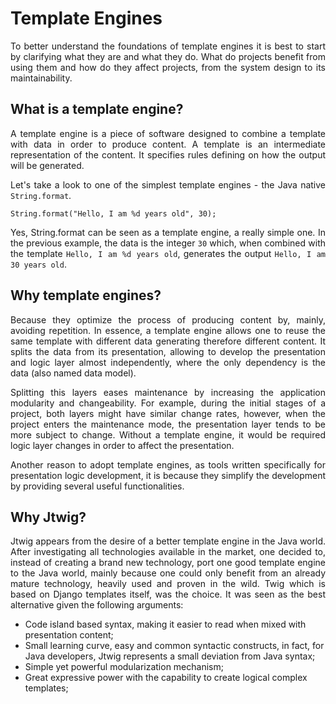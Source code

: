 # Template Engines

<p style="text-align: justify;">
To better understand the foundations of template engines it is best to start by clarifying what they are and what they do. What do projects benefit from using them and how do they affect projects, from the system design to its maintainability.
</p>

## What is a template engine?

<p style="text-align: justify;">
A template engine is a piece of software designed to combine a template with data in order to produce content. A template is an intermediate representation of the content. It specifies rules defining on how the output will be generated.
</p>

<p style="text-align: justify;">
Let's take a look to one of the simplest template engines - the Java native <code>String.format</code>.
</p>


    String.format("Hello, I am %d years old", 30);

<p style="text-align: justify;">
Yes, String.format can be seen as a template engine, a really simple one. In the previous example, the data is the integer <code>30</code> which, when combined with the template <code>Hello, I am %d years old</code>, generates the output <code>Hello, I am 30 years old</code>.
</p>

## Why template engines? 

<p style="text-align: justify;">
Because they optimize the process of producing content by, mainly, avoiding repetition. In essence, a template engine allows one to reuse the same template with different data generating therefore different content. It splits the data from its presentation, allowing to develop the presentation and logic layer almost independently, where the only dependency is the data (also named data model). 
</p>

<p style="text-align: justify;">
Splitting this layers eases maintenance by increasing the application modularity and changeability. For example, during the initial stages of a project, both layers might have similar change rates, however, when the project enters the maintenance mode, the presentation layer tends to be more subject to change. Without a template engine, it would be required logic layer changes in order to affect the presentation.
</p>

<p style="text-align: justify;">
Another reason to adopt template engines, as tools written specifically for presentation logic development, it is because they simplify the development by providing several useful functionalities.
</p>


## Why Jtwig?

<p style="text-align: justify;">
Jtwig appears from the desire of a better template engine in the Java world. After investigating all technologies available in the market, one decided to, instead of creating a brand new technology, port one good template engine to the Java world, mainly because one could only benefit from an already mature technology, heavily used and proven in the wild. Twig which is based on Django templates itself, was the choice. It was seen as the best alternative given the following arguments:
</p>

- Code island based syntax, making it easier to read when mixed with presentation content;
- Small learning curve, easy and common syntactic constructs, in fact, for Java developers, Jtwig represents a small deviation from Java syntax;
- Simple yet powerful modularization mechanism;
- Great expressive power with the capability to create logical complex templates;


